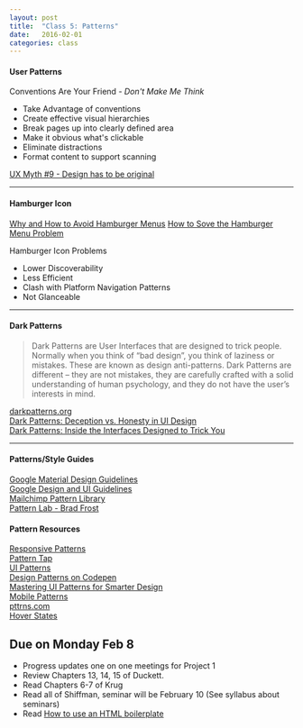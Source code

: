 ```yaml
---
layout: post
title:  "Class 5: Patterns"
date:   2016-02-01
categories: class
---
```


#### User Patterns

Conventions Are Your Friend - <em>Don't Make Me Think</em>   

* Take Advantage of conventions
* Create effective visual hierarchies
* Break pages up into clearly defined area
* Make it obvious what's clickable
* Eliminate distractions
* Format content to support scanning

[UX Myth #9 - Design has to be original](http://uxmyths.com/post/712377283/myth-9-design-has-to-be-original)


---

#### Hamburger Icon  

[Why and How to Avoid Hamburger Menus](https://lmjabreu.com/post/why-and-how-to-avoid-hamburger-menus/)
[How to Sove the Hamburger Menu Problem](http://www.webdesignerdepot.com/2014/06/how-to-solve-the-hamburger-icon-problem/)  

Hamburger Icon Problems

* Lower Discoverability  
*  Less Efficient
*  Clash with Platform Navigation Patterns
*  Not Glanceable


---

#### Dark Patterns
>Dark Patterns are User Interfaces that are designed to trick people. Normally when you think of “bad design”, you think of laziness or mistakes. These are known as design anti-patterns. Dark Patterns are different – they are not mistakes, they are carefully crafted with a solid understanding of human psychology, and they do not have the user’s interests in mind.  

[darkpatterns.org](http://darkpatterns.org/)  
[Dark Patterns: Deception vs. Honesty in UI Design](http://alistapart.com/article/dark-patterns-deception-vs.-honesty-in-ui-design)  
[Dark Patterns: Inside the Interfaces Designed to Trick You](http://www.theverge.com/2013/8/29/4640308/dark-patterns-inside-the-interfaces-designed-to-trick-you)

---

#### Patterns/Style Guides
[Google Material Design Guidelines](https://www.google.com/design/spec/material-design/introduction.html)  
[Google Design and UI Guidelines](https://developers.google.com/web/fundamentals/design-and-ui/?hl=en)  
[Mailchimp Pattern Library](http://ux.mailchimp.com/patterns)  
[Pattern Lab - Brad Frost](http://patternlab.io/)  


#### Pattern Resources
[Responsive Patterns](https://bradfrost.github.io/this-is-responsive/patterns.html)  
[Pattern Tap](http://zurb.com/patterntap)  
[UI Patterns](http://ui-patterns.com)  
[Design Patterns on Codepen](http://codepen.io/patterns/)  
[Mastering UI Patterns for Smarter Design](http://www.awwwards.com/mastering-ui-patterns-for-smarter-design.html)   
[Mobile Patterns](http://www.mobile-patterns.com/)  
[pttrns.com](http://pttrns.com/)  
[Hover States](http://hoverstat.es/)  


Due on Monday Feb 8
------
* Progress updates one on one meetings for Project 1
* Review Chapters 13, 14, 15 of Duckett.
* Read Chapters 6-7 of Krug
* <span class="highlight">Read all of Shiffman, seminar will be February 10 (See syllabus about seminars)</span>
* Read [How to use an HTML boilerplate](http://www.creativebloq.com/web-design/how-use-html-boilerplate-11513798)
